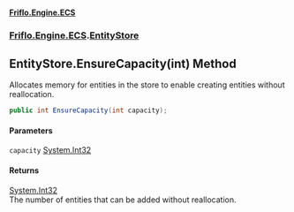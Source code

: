 #### [Friflo.Engine.ECS](index.md 'index')
### [Friflo.Engine.ECS](Friflo.Engine.ECS.md 'Friflo.Engine.ECS').[EntityStore](EntityStore.md 'Friflo.Engine.ECS.EntityStore')

## EntityStore.EnsureCapacity(int) Method

Allocates memory for entities in the store to enable creating entities without reallocation.

```csharp
public int EnsureCapacity(int capacity);
```
#### Parameters

<a name='Friflo.Engine.ECS.EntityStore.EnsureCapacity(int).capacity'></a>

`capacity` [System.Int32](https://docs.microsoft.com/en-us/dotnet/api/System.Int32 'System.Int32')

#### Returns
[System.Int32](https://docs.microsoft.com/en-us/dotnet/api/System.Int32 'System.Int32')  
The number of entities that can be added without reallocation.
